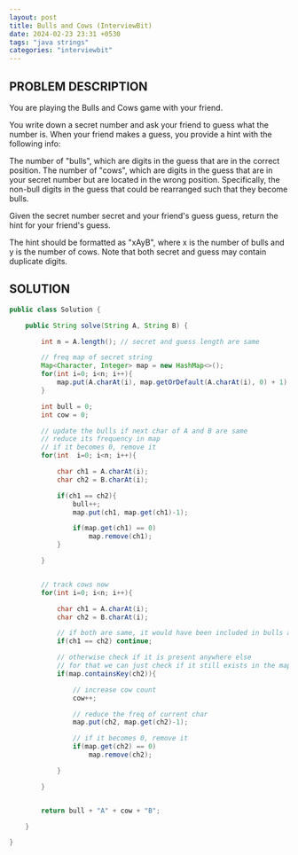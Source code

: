 ```yaml
---
layout: post
title: Bulls and Cows (InterviewBit)
date: 2024-02-23 23:31 +0530
tags: "java strings"
categories: "interviewbit"
---
```


## PROBLEM DESCRIPTION

You are playing the Bulls and Cows game with your friend.

You write down a secret number and ask your friend to guess what the number is. When your friend makes a guess, you provide a hint with the following info:

The number of "bulls", which are digits in the guess that are in the correct position.
The number of "cows", which are digits in the guess that are in your secret number but are located in the wrong position.
Specifically, the non-bull digits in the guess that could be rearranged such that they become bulls.

Given the secret number secret and your friend's guess guess, return the hint for your friend's guess.

The hint should be formatted as "xAyB", where x is the number of bulls and y is the number of cows. Note that both secret and guess may contain duplicate digits.

## SOLUTION

```java
public class Solution {

    public String solve(String A, String B) {

        int n = A.length(); // secret and guess length are same

        // freq map of secret string
        Map<Character, Integer> map = new HashMap<>();
        for(int i=0; i<n; i++){
            map.put(A.charAt(i), map.getOrDefault(A.charAt(i), 0) + 1);
        }

        int bull = 0;
        int cow = 0;

        // update the bulls if next char of A and B are same
        // reduce its frequency in map
        // if it becomes 0, remove it
        for(int  i=0; i<n; i++){

            char ch1 = A.charAt(i);
            char ch2 = B.charAt(i);

            if(ch1 == ch2){
                bull++;
                map.put(ch1, map.get(ch1)-1);

                if(map.get(ch1) == 0)
                    map.remove(ch1);
            }

        }


        // track cows now
        for(int i=0; i<n; i++){

            char ch1 = A.charAt(i);
            char ch2 = B.charAt(i);

            // if both are same, it would have been included in bulls already
            if(ch1 == ch2) continue;

            // otherwise check if it is present anywhere else
            // for that we can just check if it still exists in the map (which means it must have > 0 frequency)
            if(map.containsKey(ch2)){

                // increase cow count
                cow++;

                // reduce the freq of current char
                map.put(ch2, map.get(ch2)-1);

                // if it becomes 0, remove it
                if(map.get(ch2) == 0)
                    map.remove(ch2);

            }

        }


        return bull + "A" + cow + "B";

    }

}
```
